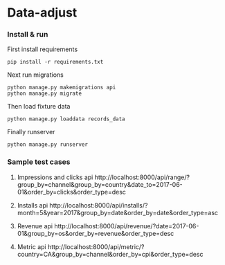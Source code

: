 # Data-adjust


### Install & run

First install requirements

    pip install -r requirements.txt

Next run migrations

    python manage.py makemigrations api
    python manage.py migrate

Then load fixture data

    python manage.py loaddata records_data

Finally runserver

    python manage.py runserver



### Sample test cases

1. Impressions and clicks api
    http://localhost:8000/api/range/?group_by=channel&group_by=country&date_to=2017-06-01&order_by=clicks&order_type=desc

2. Installs api
    http://localhost:8000/api/installs/?month=5&year=2017&group_by=date&order_by=date&order_type=asc

3. Revenue api
    http://localhost:8000/api/revenue/?date=2017-06-01&group_by=os&order_by=revenue&order_type=desc

4. Metric api
    http://localhost:8000/api/metric/?country=CA&group_by=channel&order_by=cpi&order_type=desc
